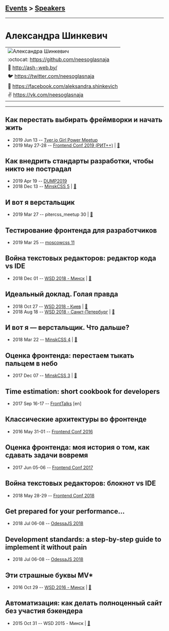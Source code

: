 ## [Events](../README.md) > [Speakers](../speakers.md)
---

# Александра Шинкевич

| |
| --- |
| ![Александра Шинкевич](https://avatars.io/twitter/neesoglasnaja/large)
| :octocat:  [https:&#x2F;&#x2F;github.com&#x2F;neesoglasnaja](https://github.com/neesoglasnaja)
| :page_facing_up:  [http:&#x2F;&#x2F;ash-web.by&#x2F;](http://ash-web.by/)
| :bird:  [https:&#x2F;&#x2F;twitter.com&#x2F;neesoglasnaja](https://twitter.com/neesoglasnaja)
| :blue_book:  [https:&#x2F;&#x2F;facebook.com&#x2F;aleksandra.shinkevich](https://facebook.com/aleksandra.shinkevich)
| :v:  [https:&#x2F;&#x2F;vk.com&#x2F;neesoglasnaja](https://vk.com/neesoglasnaja)

---
## Как перестать выбирать фреймворки и начать жить
- 2019 Jun 13 -- [Tver.io Girl Power Meetup](https://www.youtube.com/watch?v=P9WGj-R6ljY)    
- 2019 May 27-28 -- [Frontend Conf 2019 (РИТ++)](https://www.youtube.com/watch?v=SRDre8GYkjI)  | [:notebook:](https://www.dropbox.com/sh/kg71jju3yvj5jqw/AADiYZex3yUAtJBoeMQmSL6na/FC.%20%D0%94%D0%B5%D0%BB%D0%B8%2B%D0%9A%D0%B0%D0%BB%D1%8C%D0%BA%D1%83%D1%82%D1%82%D0%B0/27.05/5.%D0%9A%D0%B0%D0%BA%20%D0%BF%D0%B5%D1%80%D0%B5%D1%81%D1%82%D0%B0%D1%82%D1%8C%20%D0%B2%D1%8B%D0%B1%D0%B8%D1%80%D0%B0%D1%82%D1%8C%20%D1%84%D1%80%D0%B5%D0%B9%D0%BC%D0%B2%D0%BE%D1%80%D0%BA%D0%B8%20%D0%B8%20%D0%BD%D0%B0%D1%87%D0%B0%D1%82%D1%8C%20%D0%B6%D0%B8%D1%82%D1%8C_%D0%90%D0%BB%D0%B5%D0%BA%D1%81%D0%B0%D0%BD%D0%B4%D1%80%D0%B0%20%D0%A8%D0%B8%D0%BD%D0%BA%D0%B5%D0%B2%D0%B8%D1%87_%D0%B2%D0%B5%D1%80.1.pdf?dl=0)  
## Как внедрить стандарты разработки, чтобы никто не пострадал
- 2019 Apr 19 -- [DUMP2019](https://www.youtube.com/watch?v=t7wA0ABNxY0&list=PLRdS-n5seLRqiGopjk6DN6qtm2C04m_mb&index=2&t=0s)    
- 2018 Dec 13 -- [MinskCSS 5](https://www.youtube.com/watch?v=2DnL7EeHmUk)  | [:notebook:](https://neesoglasnaja.github.io/MinskCSS-5/)  
## И вот я верстальщик
- 2019 Mar 27 -- pitercss_meetup 30  | [:notebook:](https://pitercss.ru/30/pres/whats-next/)  
## Тестирование фронтенда для разработчиков​
- 2019 Mar 25 -- [moscowcss 11](https://www.youtube.com/watch?v=ijZTu7aVJtg)    
## Война текстовых редакторов: редактор кода vs IDE
- 2018 Dec 01 -- [WSD 2018 - Минск](https://www.youtube.com/watch?v=OhLIhyCrNGE)  | [:notebook:](https://wsd.events/2018/12/01/pres/code-editors/)  
## Идеальный доклад. Голая правда
- 2018 Oct 27 -- [WSD 2018 - Киев](https://www.youtube.com/watch?v=_VSb2SqW9WE)  | [:notebook:](https://wsd.events/2018/10/27/pres/perfect-talk/)  
- 2018 Aug 18 -- [WSD 2018 - Санкт-Петербург](https://www.youtube.com/watch?v=mpHeJYYqA90)  | [:notebook:](https://wsd.events/2018/08/18/pres/perfect-talk/)  
## И вот я — верстальщик. Что дальше?
- 2018 Mar 22 -- [MinskCSS 4](https://www.youtube.com/watch?v=zn_3-ZpdDZc)  | [:notebook:](https://neesoglasnaja.github.io/MinskCSS-4/)  
## Оценка фронтенда: перестаем тыкать пальцем в небо
- 2017 Dec 07 -- [MinskCSS 3](https://www.youtube.com/watch?v=oBa5Xz8hzeA)  | [:notebook:](https://neesoglasnaja.github.io/MinskCSS-3/)  
## Time estimation: short cookbook for developers
- 2017 Sep 16-17 -- [FrontTalks](https://events.yandex.ru/lib/talks/4883/) [en]   
## Классические архитектуры во фронтенде
- 2016 May 31-01 -- [Frontend Conf 2016](https://www.youtube.com/watch?v=ZTqgvLQjjp4)    
## Оценка фронтенда: моя история о том, как сдавать задачи вовремя
- 2017 Jun 05-06 -- [Frontend Conf 2017](https://www.youtube.com/watch?v=rdzjkJZA0i8)    
## Война текстовых редакторов: блокнот vs IDE
- 2018 May 28-29 -- [Frontend Conf 2018](https://www.youtube.com/watch?v=4JpR72YywMs)    
## Get prepared for your performance...
- 2018 Jul 06-08 -- [OdessaJS 2018](https://youtu.be/nsaF4VFnCz0)    
## Development standards: a step-by-step guide to implement it without pain
- 2018 Jul 06-08 -- [OdessaJS 2018](https://youtu.be/Bf2ZUsBdCn4)    
## Эти страшные буквы MV*
- 2016 Oct 29 -- [WSD 2016 - Минск](https://www.youtube.com/watch?v=5WgsKtlHUls)  | [:notebook:](https://wsd.events/2016/10/29/pres/scary-mvc/)  
## Автоматизация: как делать полноценный сайт без участия бэкендера
- 2015 Oct 31 -- WSD 2015 - Минск  | [:notebook:](https://wsd.events/2015/10/31/pres/automation.pdf)  
